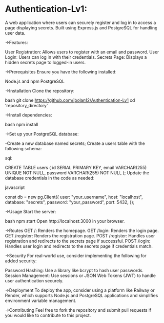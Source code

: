 # Authentication-Lv1:
A web application where users can securely register and log in to access a page displaying secrets. Built using Express.js and PostgreSQL for handling user data.

->Features:

User Registration: Allows users to register with an email and password.
User Login: Users can log in with their credentials.
Secrets Page: Displays a hidden secrets page to logged-in users.

->Prerequisites
Ensure you have the following installed:

Node.js and npm
PostgreSQL

->Installation
Clone the repository:

bash
git clone https://github.com/jbolan12/Authentication-Lv1
cd 'repository_directory'

->Install dependencies:

bash
npm install

->Set up your PostgreSQL database:

-Create a new database named secrets;
Create a users table with the following schema:

sql:

CREATE TABLE users (
  id SERIAL PRIMARY KEY,
  email VARCHAR(255) UNIQUE NOT NULL,
  password VARCHAR(255) NOT NULL
);
Update the database credentials in the code as needed:

javascript

const db = new pg.Client({
  user: "your_username",
  host: "localhost",
  database: "secrets",
  password: "your_password",
  port: 5432,
});

->Usage
Start the server:

bash
npm start
Open http://localhost:3000 in your browser.

->Routes
GET /: Renders the homepage.
GET /login: Renders the login page.
GET /register: Renders the registration page.
POST /register: Handles user registration and redirects to the secrets page if successful.
POST /login: Handles user login and redirects to the secrets page if credentials match.

->Security
For real-world use, consider implementing the following for added security:

Password Hashing: Use a library like bcrypt to hash user passwords.
Session Management: Use sessions or JSON Web Tokens (JWT) to handle user authentication securely.

->Deployment
To deploy the app, consider using a platform like Railway or Render, which supports Node.js and PostgreSQL applications and simplifies environment variable management.

->Contributing
Feel free to fork the repository and submit pull requests if you would like to contribute to this project.

